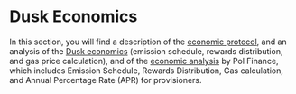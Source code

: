 # Dusk Economics

In this section, you will find a description of the [economic protocol][ep], and an analysis of the [Dusk economics][de] (emission schedule, rewards distribution, and gas price calculation), and of the [economic analysis][pol] by Pol Finance, which includes Emission Schedule, Rewards Distribution, Gas calculation, and Annual Percentage Rate (APR) for provisioners.


<!-- Links -->
[ep]:  https://dusk-network.github.io/dusk-protocol/economic-protocol.pdf
[pol]: https://github.com/dusk-network/dusk-protocol/tree/main/economics/Pol_Audit_Report.pdf
[de]:  https://github.com/dusk-network/dusk-protocol/tree/main/economics/analysis